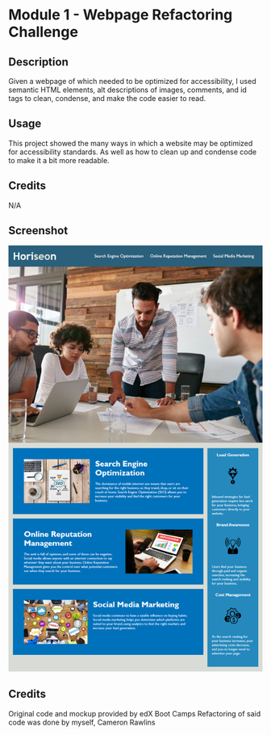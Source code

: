 # Module 1 - Webpage Refactoring Challenge

## Description 
Given a webpage of which needed to be optimized for accessibility, I used semantic HTML elements, alt descriptions of images, comments, and id tags to clean, condense, and make the code easier to read.

## Usage

This project showed the many ways in which a website may be optimized for accessibility standards. As well as how to clean up and condense code to make it a bit more readable.

## Credits

N/A

## Screenshot

![screenshot of mockup](./Assets/01-html-css-git-homework-demo.png)

## Credits
Original code and mockup provided by edX Boot Camps
Refactoring of said code was done by myself, Cameron Rawlins